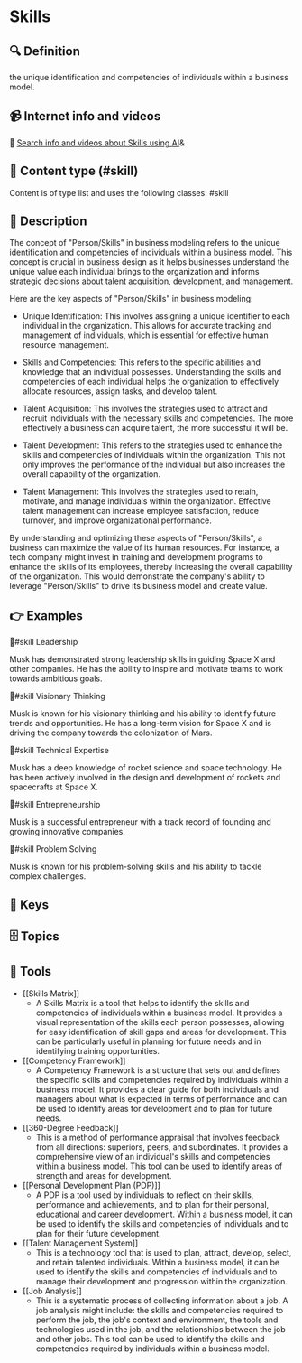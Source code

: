 
# Skills


## 🔍 Definition
the unique identification and competencies of individuals within a business model.


## 📹 Internet info and videos
🤖 [Search info and videos about Skills using AI](https://www.perplexity.ai/search?q=videos+about+Skills:+the+unique+identification+and+competencies+of+individuals+within+a+business+model.
)&

## 📰 Content type (#skill)
Content is of type list and uses the following classes: #skill


## 📖 Description
The concept of "Person/Skills" in business modeling refers to the unique identification and competencies of individuals within a business model. This concept is crucial in business design as it helps businesses understand the unique value each individual brings to the organization and informs strategic decisions about talent acquisition, development, and management.

Here are the key aspects of "Person/Skills" in business modeling:

- Unique Identification: This involves assigning a unique identifier to each individual in the organization. This allows for accurate tracking and management of individuals, which is essential for effective human resource management.

- Skills and Competencies: This refers to the specific abilities and knowledge that an individual possesses. Understanding the skills and competencies of each individual helps the organization to effectively allocate resources, assign tasks, and develop talent.

- Talent Acquisition: This involves the strategies used to attract and recruit individuals with the necessary skills and competencies. The more effectively a business can acquire talent, the more successful it will be.

- Talent Development: This refers to the strategies used to enhance the skills and competencies of individuals within the organization. This not only improves the performance of the individual but also increases the overall capability of the organization.

- Talent Management: This involves the strategies used to retain, motivate, and manage individuals within the organization. Effective talent management can increase employee satisfaction, reduce turnover, and improve organizational performance.

By understanding and optimizing these aspects of "Person/Skills", a business can maximize the value of its human resources. For instance, a tech company might invest in training and development programs to enhance the skills of its employees, thereby increasing the overall capability of the organization. This would demonstrate the company's ability to leverage "Person/Skills" to drive its business model and create value.

## 👉 Examples

🔧#skill Leadership

Musk has demonstrated strong leadership skills in guiding Space X and other companies. He has the ability to inspire and motivate teams to work towards ambitious goals.

🔧#skill Visionary Thinking

Musk is known for his visionary thinking and his ability to identify future trends and opportunities. He has a long-term vision for Space X and is driving the company towards the colonization of Mars.

🔧#skill Technical Expertise

Musk has a deep knowledge of rocket science and space technology. He has been actively involved in the design and development of rockets and spacecrafts at Space X.

🔧#skill Entrepreneurship

Musk is a successful entrepreneur with a track record of founding and growing innovative companies.

🔧#skill Problem Solving

Musk is known for his problem-solving skills and his ability to tackle complex challenges.

## 🔑 Keys



## 🗄️ Topics


## 🧰 Tools
- [[Skills Matrix]]
  - A Skills Matrix is a tool that helps to identify the skills and competencies of individuals within a business model. It provides a visual representation of the skills each person possesses, allowing for easy identification of skill gaps and areas for development. This can be particularly useful in planning for future needs and in identifying training opportunities.
- [[Competency Framework]]
  - A Competency Framework is a structure that sets out and defines the specific skills and competencies required by individuals within a business model. It provides a clear guide for both individuals and managers about what is expected in terms of performance and can be used to identify areas for development and to plan for future needs.
- [[360-Degree Feedback]]
  - This is a method of performance appraisal that involves feedback from all directions: superiors, peers, and subordinates. It provides a comprehensive view of an individual's skills and competencies within a business model. This tool can be used to identify areas of strength and areas for development.
- [[Personal Development Plan (PDP)]]
  - A PDP is a tool used by individuals to reflect on their skills, performance and achievements, and to plan for their personal, educational and career development. Within a business model, it can be used to identify the skills and competencies of individuals and to plan for their future development.
- [[Talent Management System]]
  - This is a technology tool that is used to plan, attract, develop, select, and retain talented individuals. Within a business model, it can be used to identify the skills and competencies of individuals and to manage their development and progression within the organization.
- [[Job Analysis]]
  - This is a systematic process of collecting information about a job. A job analysis might include: the skills and competencies required to perform the job, the job's context and environment, the tools and technologies used in the job, and the relationships between the job and other jobs. This tool can be used to identify the skills and competencies required by individuals within a business model.
